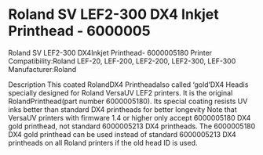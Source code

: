 # Roland SV LEF2-300 DX4 Inkjet Printhead -  6000005

Roland SV LEF2-300 DX4Inkjet Printhead-  6000005180
Printer Compatibility:Roland LEF-20, LEF-200, LEF2-200, LEF2-300, LEF-300
Manufacturer:Roland

Description
This coated RolandDX4 Printheadalso called ‘gold’DX4 Headis specially designed for Roland VersaUV LEF2 printers. It is the original RolandPrinthead(part number 6000005180). Its special coating resists UV inks better than standard DX4 printheads for better longevity
Note that VersaUV printers with firmware 1.4 or higher only accept 6000005180 DX4 gold printhead, not standard 6000005213 DX4 printheads. The 6000005180 DX4 gold printhead can be used instead of standard 6000005213 DX4 printheads on all Roland printers if the old head ID is used.
